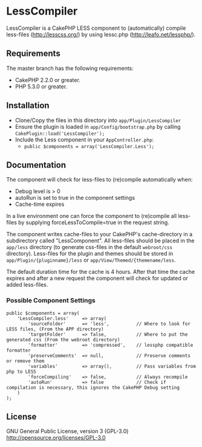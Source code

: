 # LessCompiler

LessCompiler is a CakePHP LESS component to (automatically) compile less-files (http://lesscss.org/) by using lessc.php (http://leafo.net/lessphp/).

## Requirements

The master branch has the following requirements:

* CakePHP 2.2.0 or greater.
* PHP 5.3.0 or greater.

## Installation

* Clone/Copy the files in this directory into `app/Plugin/LessCompiler`
* Ensure the plugin is loaded in `app/Config/bootstrap.php` by calling `CakePlugin::load('LessCompiler');`
* Include the Less component in your `AppController.php`:
   * `public $components = array('LessCompiler.Less');`

## Documentation

The component will check for less-files to (re)compile automatically when:
 * Debug level is > 0
 * autoRun is set to true in the component settings
 * Cache-time expires

In a live environment one can force the component to (re)compile all less-files by supplying forceLessToCompile=true in the request string.

The component writes cache-files to your CakePHP's cache-directory in a subdirectory called "LessComponent".
All less-files should be placed in the `app/less` directory (to generate css-files in the default `webroot/css` directory).
Less-files for the plugin and themes should be stored in `app/Plugin/{pluginname}/less` or `app/View/Themed/{themename/less`.

The default duration time for the cache is 4 hours.
After that time the cache expires and after a new request the component will check for updated or added less-files.

### Possible Component Settings
	public $components = array(
		'LessCompiler.less' 	=> array(
			'sourceFolder' 		=> 'less', 			// Where to look for LESS files, (From the APP directory)
       		'targetFolder' 		=> false, 			// Where to put the generated css (From the webroot directory)
			'formatter' 		=> 'compressed',	// lessphp compatible formatter
			'preserveComments' 	=> null, 			// Preserve comments or remove them
			'variables' 		=> array(),			// Pass variables from php to LESS
			'forceCompiling' 	=> false,			// Always recompile
			'autoRun' 			=> false			// Check if compilation is necessary, this ignores the CakePHP Debug setting
		)
	);

## License
GNU General Public License, version 3 (GPL-3.0)
http://opensource.org/licenses/GPL-3.0






